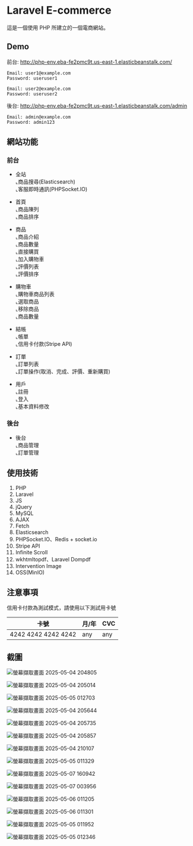 # Laravel E-commerce

這是一個使用 PHP 所建立的一個電商網站。

## Demo

前台: http://php-env.eba-fe2pmc9t.us-east-1.elasticbeanstalk.com/
```
Email: user1@example.com
Password: useruser1
```
```
Email: user2@example.com
Password: useruser2
```

後台: http://php-env.eba-fe2pmc9t.us-east-1.elasticbeanstalk.com/admin

```
Email: admin@example.com
Password: admin123
```

## 網站功能

### 前台

* 全站<BR>
⌞商品搜尋(Elasticsearch)<BR>
⌞客服即時通訊(PHPSocket.IO)<BR>

* 首頁<BR>
⌞商品陳列<BR>
⌞商品排序<BR>

* 商品<BR>
⌞商品介紹<BR>
⌞商品數量<BR>
⌞直接購買<BR>
⌞加入購物車<BR>
⌞評價列表<BR>
⌞評價排序<BR>

* 購物車<BR>
⌞購物車商品列表<BR>
⌞選取商品<BR>
⌞移除商品<BR>
⌞商品數量<BR>

* 結帳<BR>
⌞帳單<BR>
⌞信用卡付款(Stripe API)<BR>

* 訂單<BR>
⌞訂單列表<BR>
⌞訂單操作(取消、完成、評價、重新購買)<BR>

* 用戶<BR>
⌞註冊<BR>
⌞登入<BR>
⌞基本資料修改<BR>

### 後台

* 後台<BR>
⌞商品管理<BR>
⌞訂單管理<BR>

## 使用技術

1. PHP
2. Laravel
3. JS
4. jQuery
5. MySQL
6. AJAX
7. Fetch 
8. Elasticsearch
9. PHPSocket.IO、Redis + socket.io
10. Stripe API
11. Infinite Scroll
12. wkhtmltopdf、Laravel Dompdf
13. Intervention Image
14. OSS(MinIO)

## 注意事項

信用卡付款為測試模式，請使用以下測試用卡號

| 卡號 | 月/年 | CVC  |
| -------- | -------- | -------- |
| 4242 4242 4242 4242 | any | any |

## 截圖

![螢幕擷取畫面 2025-05-04 204805](https://github.com/user-attachments/assets/0a5a8639-b1a8-4dfe-8b0d-7f51afcace86)

![螢幕擷取畫面 2025-05-04 205014](https://github.com/user-attachments/assets/6b283fb4-3ad2-4202-b8ec-b95bc47be379)

![螢幕擷取畫面 2025-05-05 012703](https://github.com/user-attachments/assets/a2fb8b95-0775-4ebd-b510-2ece5d5daa89)

![螢幕擷取畫面 2025-05-04 205644](https://github.com/user-attachments/assets/7e51fb05-ef5b-4822-accd-6a6b4e1d0b18)

![螢幕擷取畫面 2025-05-04 205735](https://github.com/user-attachments/assets/8a9422af-4cec-44ab-bf8d-b4597e374578)

![螢幕擷取畫面 2025-05-04 205857](https://github.com/user-attachments/assets/ad69fbaf-f5ad-4f9c-bbe9-c3687ad97cb8)

![螢幕擷取畫面 2025-05-04 210107](https://github.com/user-attachments/assets/8242dd6f-fd6e-4ed9-af0a-27687e6aaf5b)

![螢幕擷取畫面 2025-05-05 011329](https://github.com/user-attachments/assets/3f724a41-f2b7-48c4-83ac-b1cc739d26ff)

![螢幕擷取畫面 2025-05-07 160942](https://github.com/user-attachments/assets/7b240469-40df-4611-aa6d-1b3c7db439ec)

![螢幕擷取畫面 2025-05-07 003956](https://github.com/user-attachments/assets/df73c9a8-2706-4f36-a3e5-e4b4e3bddcfd)

![螢幕擷取畫面 2025-05-06 011205](https://github.com/user-attachments/assets/54bc83d0-f371-4901-8937-d53e91bf2b70)

![螢幕擷取畫面 2025-05-06 011301](https://github.com/user-attachments/assets/18ee2174-1bb5-4931-aa7f-cff9402ca623)

![螢幕擷取畫面 2025-05-05 011952](https://github.com/user-attachments/assets/62d289b5-229a-454c-98dc-41c20292dac9)

![螢幕擷取畫面 2025-05-05 012346](https://github.com/user-attachments/assets/09749ebd-2aa6-4694-8c62-c863118f3492)
